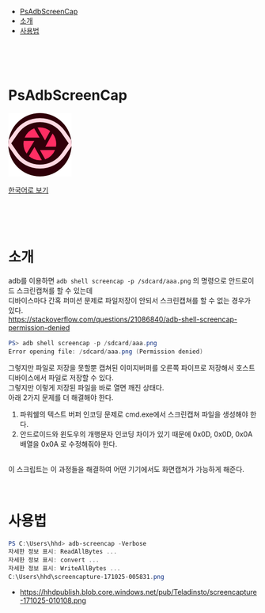 <!-- TOC -->

- [PsAdbScreenCap](#psadbscreencap)
- [소개](#소개)
- [사용법](#사용법)

<!-- /TOC -->

<br>
<br>
<br>

# PsAdbScreenCap
![](https://raw.githubusercontent.com/HyundongHwang/PsAdbScreenCap/master/PsAdbScreenCap-icon.png)

[한국어로 보기](/README-ko.md)

<br>
<br>
<br>

# 소개
adb를 이용하면 `adb shell screencap -p /sdcard/aaa.png` 의 명령으로 안드로이드 스크린캡쳐를 할 수 있는데 <br>
디바이스마다 간혹 퍼미션 문제로 파일저장이 안되서 스크린캡쳐를 할 수 없는 경우가 있다. <br>
https://stackoverflow.com/questions/21086840/adb-shell-screencap-permission-denied <br>

```powershell
PS> adb shell screencap -p /sdcard/aaa.png
Error opening file: /sdcard/aaa.png (Permission denied)
```

그렇지만 파일로 저장을 못할뿐 캡쳐된 이미지버퍼를 오른쪽 파이프로 저장해서 호스트 디바이스에서 파일로 저장할 수 있다. <br>
그렇지만 이렇게 저장된 파일을 바로 열면 깨진 상태다. <br>
아래 2가지 문제를 더 해결해야 한다. <br>
1. 파워쉘의 텍스트 버퍼 인코딩 문제로 cmd.exe에서 스크린캡쳐 파일을 생성해야 한다. <br>
2. 안드로이드와 윈도우의 개행문자 인코딩 차이가 있기 때문에 0x0D, 0x0D, 0x0A 배열을 0x0A 로 수정해줘야 한다. <br>

<br>
이 스크립트는 이 과정들을 해결하여 어떤 기기에서도 화면캡쳐가 가능하게 해준다.

<br>
<br>
<br>

# 사용법

```powershell
PS C:\Users\hhd> adb-screencap -Verbose
자세한 정보 표시: ReadAllBytes ...
자세한 정보 표시: convert ...
자세한 정보 표시: WriteAllBytes ...
C:\Users\hhd\screencapture-171025-005831.png
```

- https://hhdpublish.blob.core.windows.net/pub/Teladinsto/screencapture-171025-010108.png